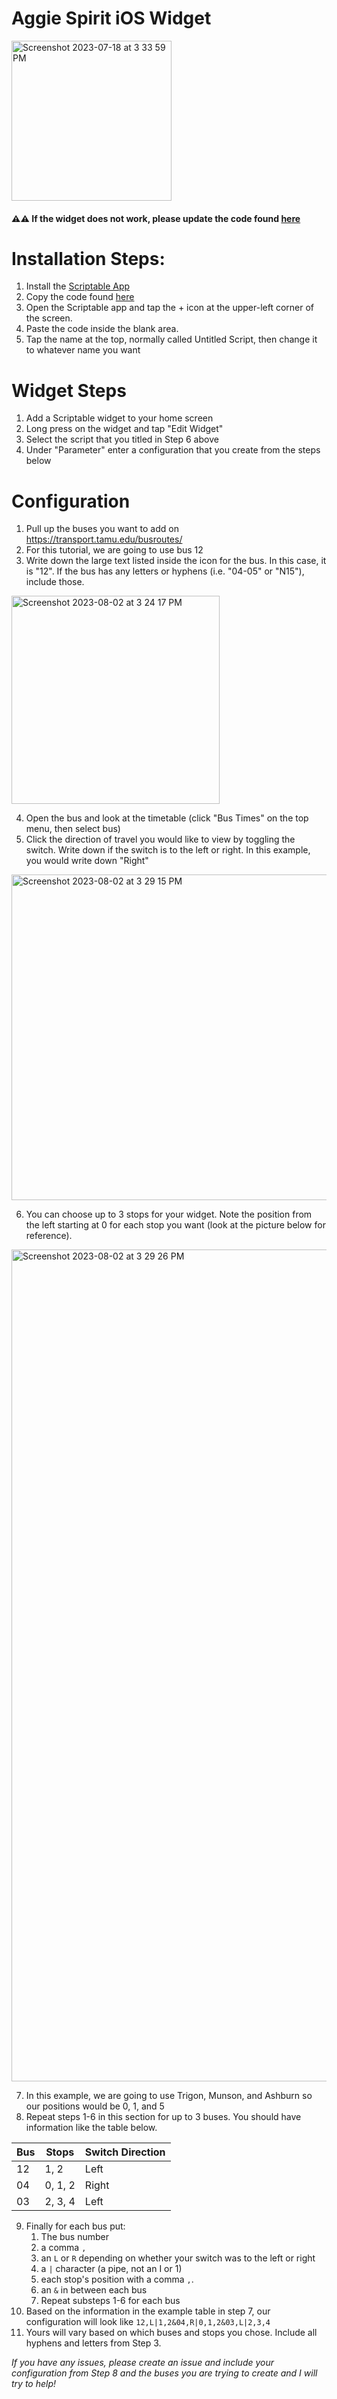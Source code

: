 # Aggie Spirit iOS Widget



<img width="256" alt="Screenshot 2023-07-18 at 3 33 59 PM" src="https://github.com/bwees/AggieSpiritWidget/assets/12686250/5bc4fd82-db89-4a51-89c5-8fcbf6b62ce0">

#### ⚠️⚠️ If the widget does not work, please update the code found [here](https://raw.githubusercontent.com/bwees/AggieSpiritWidget/main/main.js)

# Installation Steps:
1. Install the [Scriptable App](https://scriptable.app/)
2. Copy the code found [here](https://raw.githubusercontent.com/bwees/AggieSpiritWidget/main/main.js)
4. Open the Scriptable app and tap the + icon at the upper-left corner of the screen.
5. Paste the code inside the blank area.
6. Tap the name at the top, normally called Untitled Script, then change it to whatever name you want

# Widget Steps
1. Add a Scriptable widget to your home screen
2. Long press on the widget and tap "Edit Widget"
3. Select the script that you titled in Step 6 above
4. Under "Parameter" enter a configuration that you create from the steps below

# Configuration
1. Pull up the buses you want to add on https://transport.tamu.edu/busroutes/
2. For this tutorial, we are going to use bus 12
3. Write down the large text listed inside the icon for the bus. In this case, it is "12". If the bus has any letters or hyphens (i.e. "04-05" or "N15"), include those.
<img width="333" alt="Screenshot 2023-08-02 at 3 24 17 PM" src="https://github.com/bwees/AggieSpiritWidget/assets/12686250/976d40c7-713e-42c8-8e68-77b671d9e9c1">


4. Open the bus and look at the timetable (click "Bus Times" on the top menu, then select bus)
5. Click the direction of travel you would like to view by toggling the switch. Write down if the switch is to the left or right. In this example, you would write down "Right"

<img width="521" alt="Screenshot 2023-08-02 at 3 29 15 PM" src="https://github.com/bwees/AggieSpiritWidget/assets/12686250/977430bc-17fa-46c2-bcc7-05755d3453a2">


6. You can choose up to 3 stops for your widget. Note the position from the left starting at 0 for each stop you want (look at the picture below for reference).

<img width="1331" alt="Screenshot 2023-08-02 at 3 29 26 PM" src="https://github.com/bwees/AggieSpiritWidget/assets/12686250/7e625837-3c0f-48a6-87ed-6de76799fb5b">

7. In this example, we are going to use Trigon, Munson, and Ashburn so our positions would be 0, 1, and 5
8. Repeat steps 1-6 in this section for up to 3 buses. You should have information like the table below.
   
| Bus | Stops   | Switch Direction |
|-----|---------|------------------|
| 12  | 1, 2    | Left             |
| 04  | 0, 1, 2 | Right            |
| 03  | 2, 3, 4 | Left             |

9. Finally for each bus put:
   1. The bus number
   2. a comma `,`
   3. an `L` or `R` depending on whether your switch was to the left or right
   4. a `|` character (a pipe, not an I or 1)
   5. each stop's position with a comma `,`. 
   6. an `&` in between each bus
   7. Repeat substeps 1-6 for each bus
9. Based on the information in the example table in step 7, our configuration will look like `12,L|1,2&04,R|0,1,2&03,L|2,3,4`
10. Yours will vary based on which buses and stops you chose. Include all hyphens and letters from Step 3.

*If you have any issues, please create an issue and include your configuration from Step 8 and the buses you are trying to create and I will try to help!*
